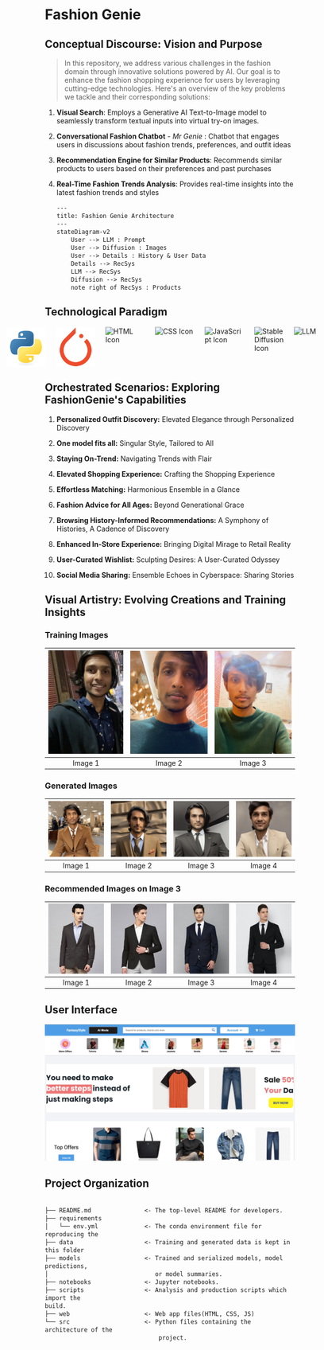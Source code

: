 # Fashion Genie

## Conceptual Discourse: Vision and Purpose

> In this repository, we address various challenges in the fashion domain through innovative solutions powered by AI. Our goal is to enhance the fashion shopping experience for users by leveraging cutting-edge technologies. Here's an overview of the key problems we tackle and their corresponding solutions:

1. **Visual Search**: Employs a Generative AI Text-to-Image model to seamlessly transform textual inputs into virtual try-on images.
2. **Conversational Fashion Chatbot** - _Mr Genie_ : Chatbot that engages users in discussions about fashion trends, preferences, and outfit ideas
3. **Recommendation Engine for Similar Products**: Recommends similar products to users based on their preferences and past purchases
4. **Real-Time Fashion Trends Analysis**: Provides real-time insights into the latest fashion trends and styles

    ```mermaid
    ---
    title: Fashion Genie Architecture
    ---
    stateDiagram-v2
        User --> LLM : Prompt
        User --> Diffusion : Images
        User --> Details : History & User Data
        Details --> RecSys
        LLM --> RecSys
        Diffusion --> RecSys
        note right of RecSys : Products
    ```

## Technological Paradigm

<div style="display: flex; justify-content: center; align-items: center;">
    <img src="https://raw.githubusercontent.com/devicons/devicon/master/icons/python/python-original.svg" alt="Python Icon" width="80" height="80" style="margin-right: 20px;">
    <img src="https://raw.githubusercontent.com/devicons/devicon/master/icons/pytorch/pytorch-original.svg" alt="PyTorch Icon" width="80" height="80" style="margin-right: 20px;">
    <img src="https://upload.wikimedia.org/wikipedia/commons/6/61/HTML5_logo_and_wordmark.svg" alt="HTML Icon" width="80" height="80" style="margin-right: 20px;">
    <img src="https://upload.wikimedia.org/wikipedia/commons/d/d5/CSS3_logo_and_wordmark.svg" alt="CSS Icon" width="80" height="80" style="margin-right: 20px;">
    <img src="https://upload.wikimedia.org/wikipedia/commons/9/99/Unofficial_JavaScript_logo_2.svg" alt="JavaScript Icon" width="80" height="80" style="margin-right: 20px;">
    <img src="https://avatars.githubusercontent.com/u/100950301?s=200&v=4" alt="Stable Diffusion Icon" width="80" height="80">
    <img src="https://encrypted-tbn0.gstatic.com/images?q=tbn:ANd9GcQdaSlugtvS5WOirzN21vpYzRUgmoCxfOWCGWqFNYXNhirp4v7LE1Vw8LwF42P6XcqS4Po&usqp=CAU" alt="LLM" width="80" height="80">
</div>

## Orchestrated Scenarios: Exploring FashionGenie's Capabilities

1. **Personalized Outfit Discovery:**
    Elevated Elegance through Personalized Discovery

2. **One model fits all:**
    Singular Style, Tailored to All

3. **Staying On-Trend:**
    Navigating Trends with Flair

4. **Elevated Shopping Experience:**
    Crafting the Shopping Experience

5. **Effortless Matching:**
    Harmonious Ensemble in a Glance

6. **Fashion Advice for All Ages:**
    Beyond Generational Grace

7. **Browsing History-Informed Recommendations:**
    A Symphony of Histories, A Cadence of Discovery

8. **Enhanced In-Store Experience:**
    Bringing Digital Mirage to Retail Reality

9. **User-Curated Wishlist:**
    Sculpting Desires: A User-Curated Odyssey

10. **Social Media Sharing:**
     Ensemble Echoes in Cyberspace: Sharing Stories

## Visual Artistry: Evolving Creations and Training Insights

### Training Images

![Image 1](data/dataset/nisheetkaran/IMG_0076.jpg) | ![Image 2](data/dataset/nisheetkaran/IMG_0414.jpg) | ![Image 3](data/dataset/nisheetkaran/IMG_0419.jpg) | 
:---: | :---: | :---:
Image 1 | Image 2 | Image 3 

### Generated Images

![Image 1](data/GeneratedImages_by_our_model/5.jpg) | ![Image 2](data/GeneratedImages_by_our_model/2.jpg) | ![Image 3](data/GeneratedImages_by_our_model/3.jpg) | ![Image 4](data/GeneratedImages_by_our_model/4.jpg)
:---: | :---: | :---: | :---:
Image 1 | Image 2 | Image 3 | Image 4

### Recommended Images on Image 3

![Image 1](data/reccomeded_images/461814374003.jpg) | ![Image 2](data/reccomeded_images/461387599003.jpg) | ![Image 3](data/reccomeded_images/469220574004.jpg) | ![Image 4](data/reccomeded_images/469194455005.jpg)
:---: | :---: | :---: | :---:
Image 1 | Image 2 | Image 3 | Image 4

## User Interface
![UI](data/webpage.jpeg)


## Project Organization

```

├── README.md               <- The top-level README for developers.
├── requirements
│   └── env.yml             <- The conda environment file for reproducing the
├── data                    <- Training and generated data is kept in this folder
├── models                  <- Trained and serialized models, model predictions,
│                              or model summaries.
├── notebooks               <- Jupyter notebooks.
├── scripts                 <- Analysis and production scripts which import the
build.
├── web                     <- Web app files(HTML, CSS, JS)
└── src                     <- Python files containing the architecture of the
                                project.
```
